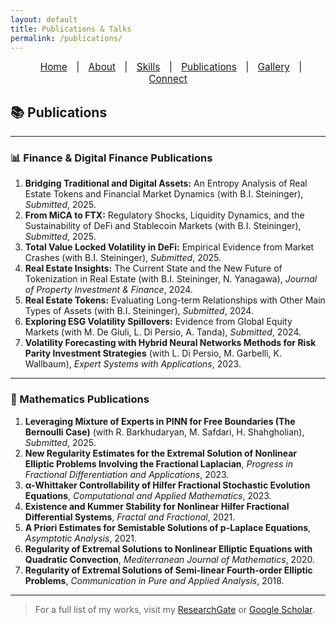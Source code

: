 ```yaml
---
layout: default
title: Publications & Talks
permalink: /publications/
---
```


<nav style="text-align:center; font-size: 1.1em; margin-bottom: 20px;">
  <a href="/" style="margin: 0 10px;">Home</a> |
  <a href="/about" style="margin: 0 10px;">About</a> |
  <a href="/skills" style="margin: 0 10px;">Skills</a> |
  <a href="/publications" style="margin: 0 10px;">Publications</a> |
  <a href="/gallery" style="margin: 0 10px;">Gallery</a> |
  <a href="/contact" style="margin: 0 10px;">Connect</a>
</nav>

## 📚 Publications

---

### 📊 Finance & Digital Finance Publications
1. **Bridging Traditional and Digital Assets:** An Entropy Analysis of Real Estate Tokens and Financial Market Dynamics (with B.I. Steininger), *Submitted*, 2025.
2. **From MiCA to FTX:** Regulatory Shocks, Liquidity Dynamics, and the Sustainability of DeFi and Stablecoin Markets (with B.I. Steininger), *Submitted*, 2025.
3. **Total Value Locked Volatility in DeFi:** Empirical Evidence from Market Crashes (with B.I. Steininger), *Submitted*, 2025.
4. **Real Estate Insights:** The Current State and the New Future of Tokenization in Real Estate (with B.I. Steininger, N. Yanagawa), *Journal of Property Investment & Finance*, 2024.
5. **Real Estate Tokens:** Evaluating Long-term Relationships with Other Main Types of Assets (with B.I. Steininger), *Submitted*, 2024.
6. **Exploring ESG Volatility Spillovers:** Evidence from Global Equity Markets (with M. De Giuli, L. Di Persio, A. Tanda), *Submitted*, 2024.
7. **Volatility Forecasting with Hybrid Neural Networks Methods for Risk Parity Investment Strategies** (with L. Di Persio, M. Garbelli, K. Wallbaum), *Expert Systems with Applications*, 2023.

---

### 📐 Mathematics Publications
1. **Leveraging Mixture of Experts in PINN for Free Boundaries (The Bernoulli Case)** (with R. Barkhudaryan, M. Safdari, H. Shahgholian), *Submitted*, 2025.
2. **New Regularity Estimates for the Extremal Solution of Nonlinear Elliptic Problems Involving the Fractional Laplacian**, *Progress in Fractional Differentiation and Applications*, 2023.
3. **α-Whittaker Controllability of Hilfer Fractional Stochastic Evolution Equations**, *Computational and Applied Mathematics*, 2023.
4. **Existence and Kummer Stability for Nonlinear Hilfer Fractional Differential Systems**, *Fractal and Fractional*, 2021.
5. **A Priori Estimates for Semistable Solutions of p-Laplace Equations**, *Asymptotic Analysis*, 2021.
6. **Regularity of Extremal Solutions to Nonlinear Elliptic Equations with Quadratic Convection**, *Mediterranean Journal of Mathematics*, 2020.
7. **Regularity of Extremal Solutions of Semi-linear Fourth-order Elliptic Problems**, *Communication in Pure and Applied Analysis*, 2018.

---

> For a full list of my works, visit my [ResearchGate](https://www.researchgate.net/profile/Fatemeh-Mottaghi) or [Google Scholar](https://scholar.google.com/citations?user=ilBeG3EAAAAJ&hl=en).
